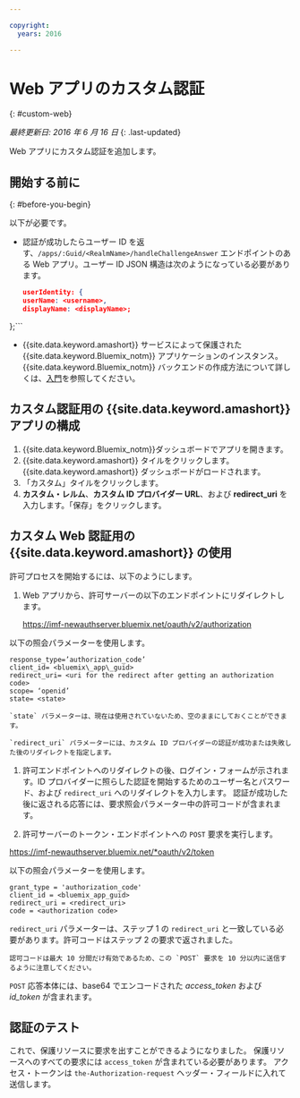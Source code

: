 ```yaml
---

copyright:
  years: 2016

---
```


# Web アプリのカスタム認証
{: #custom-web}

*最終更新日: 2016 年 6 月 16 日*
{: .last-updated}

Web アプリにカスタム認証を追加します。

## 開始する前に
{: #before-you-begin}

以下が必要です。
* 認証が成功したらユーザー ID を返す、`/apps/:Guid/<RealmName>/handleChallengeAnswer` エンドポイントのある Web アプリ。ユーザー ID JSON 構造は次のようになっている必要があります。

   ```json
  userIdentity: {
  userName: <username>,
  displayName: <displayName>;
 };```
* {{site.data.keyword.amashort}} サービスによって保護された {{site.data.keyword.Bluemix_notm}} アプリケーションのインスタンス。{{site.data.keyword.Bluemix_notm}} バックエンドの作成方法について詳しくは、[入門](index.html)を参照してください。



## カスタム認証用の {{site.data.keyword.amashort}} アプリの構成


1. {{site.data.keyword.Bluemix_notm}}ダッシュボードでアプリを開きます。
1. {{site.data.keyword.amashort}} タイルをクリックします。{{site.data.keyword.amashort}} ダッシュボードがロードされます。
1. 「カスタム」タイルをクリックします。
1. **カスタム・レルム**、**カスタム ID プロバイダー URL**、および **redirect_uri** を入力します。「保存」をクリックします。



## カスタム Web 認証用の {{site.data.keyword.amashort}} の使用

許可プロセスを開始するには、以下のようにします。

1. Web アプリから、許可サーバーの以下のエンドポイントにリダイレクトします。

    https://imf-newauthserver.bluemix.net/oauth/v2/authorization
  
  以下の照会パラメーターを使用します。
   ```
   response_type=’authorization_code’
   client_id= <bluemix\_app\_guid>
   redirect_uri= <uri for the redirect after getting an authorization code>
   scope= ‘openid’
   state= <state>
   ```

    `state` パラメーターは、現在は使用されていないため、空のままにしておくことができます。

    `redirect_uri` パラメーターには、カスタム ID プロバイダーの認証が成功または失敗した後のリダイレクトを指定します。

1. 許可エンドポイントへのリダイレクトの後、ログイン・フォームが示されます。ID プロバイダーに照らした認証を開始するためのユーザー名とパスワード、および `redirect_uri` へのリダイレクトを入力します。
認証が成功した後に返される応答には、要求照会パラメーター中の許可コードが含まれます。

4. 許可サーバーのトークン・エンドポイントへの `POST` 要求を実行します。

 https://imf-newauthserver.bluemix.net/*oauth/v2/token

 以下の照会パラメーターを使用します。
 ```
 grant_type = 'authorization_code'
 client_id = <bluemix_app_guid>
 redirect_uri = <redirect_uri>
 code = <authorization code>
 ```
`redirect_uri` パラメーターは、ステップ 1 の `redirect_uri` と一致している必要があります。許可コードはステップ 2 の要求で返されました。
  
    認可コードは最大 10 分間だけ有効であるため、この `POST` 要求を 10 分以内に送信するように注意してください。

`POST` 応答本体には、base64 でエンコードされた *access_token* および
*id_token* が含まれます。

## 認証のテスト


これで、保護リソースに要求を出すことができるようになりました。
保護リソースへのすべての要求には `access_token` が含まれている必要があります。
アクセス・トークンは `the-Authorization-request` ヘッダー・フィールドに入れて送信します。


